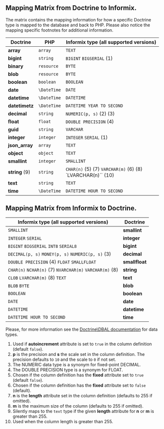 
Mapping Matrix from Doctrine to Informix.
-----------------------------------------

The matrix contains the mapping information for how a specific Doctrine
type is mapped to the database and back to PHP.
Please also notice the mapping specific footnotes for additional information.

| Doctrine          | PHP           | Informix type (all supported versions)                         |
|-------------------|---------------|----------------------------------------------------------------|
| **array**         | ``array``     | ``TEXT``                                                       |
| **bigint**        | ``string``    | ``BIGINT`` ``BIGSERIAL`` (1)                                   |
| **binary**        | ``resource``  | ``BYTE``                                                       |
| **blob**          | ``resource``  | ``BYTE``                                                       |
| **boolean**       | ``boolean``   | ``BOOLEAN``                                                    |
| **date**          | ``\DateTime`` | ``DATE``                                                       |
| **datetime**      | ``\DateTime`` | ``DATETIME``                                                   |
| **datetimetz**    | ``\DateTime`` | ``DATETIME YEAR TO SECOND``                                    |
| **decimal**       | ``string``    | ``NUMERIC(p, s)`` (2) (3)                                      |
| **float**         | ``float``     | ``DOUBLE PRECISION`` (4)                                       |
| **guid**          | ``string``    | ``VARCHAR``                                                    |
| **integer**       | ``integer``   | ``INTEGER`` ``SERIAL`` (1)                                     |
| **json_array**    | ``array``     | ``TEXT``                                                       |
| **object**        | ``object``    | ``TEXT``                                                       |
| **smallint**      | ``integer``   | ``SMALLINT``                                                   |
| **string** (9)    | ``string``    | ``CHAR(n)`` (5) (7) ``VARCHAR(m)`` (6) (8) `LVARCHAR(n)`` (10) |
| **text**          | ``string``    | ``TEXT``                                                       |
| **time**          | ``\DateTime`` | ``DATETIME HOUR TO SECOND``                                    |


Mapping Matrix from Informix to Doctrine.
-----------------------------------------


| Informix type (all supported versions)                              | Doctrine           |
|---------------------------------------------------------------------|--------------------|
| ``SMALLINT``                                                        | **smallint**       |
| ``INTEGER`` ``SERIAL``                                              | **integer**        |
| ``BIGINT`` ``BIGSERIAL`` ``INT8`` ``SERIAL8``                       | **bigint**         |
| ``DECIMAL(p, s)`` ``MONEY(p, s)`` ``NUMERIC(p, s)`` (3)             | **decimal**        |
| ``DOUBLE PRECISION`` (4) ``FLOAT`` ``SMALLFLOAT``                   | **smallfloat**     |
| ``CHAR(n)`` ``NCHAR(n)`` (7) ``NVARCHAR(m)`` ``VARCHAR(m)`` (8)     | **string**         |
| ``CLOB`` ``LVARCHAR(m)`` (8) ``TEXT``                               | **text**           |
| ``BLOB`` ``BYTE``                                                   | **blob**           |
| ``BOOLEAN``                                                         | **boolean**        |
| ``DATE``                                                            | **date**           |
| ``DATETIME``                                                        | **datetime**       |
| ``DATETIME HOUR TO SECOND``                                         | **time**           |


Please, for more information see the
[Doctrine\DBAL documentation](http://docs.doctrine-project.org/projects/doctrine-dbal/en/latest/reference/types.html)
for data types.


1. Used if **autoincrement** attribute is set to ``true`` in the column definition (default ``false``).
2. **p** is the precision and **s** the scale set in the column definition.
   The precision defaults to ``10`` and the scale to ``0`` if not set.
3. The NUMERIC data type is a synonym for fixed-point DECIMAL.
4. The DOUBLE PRECISION type is a synonym for FLOAT.
5. Chosen if the column definition has the **fixed** attribute set to ``true`` (default ``false``).
6. Chosen if the column definition has the **fixed** attribute set to ``false`` (default).
7. **n** is the **length** attribute set in the column definition (defaults to 255 if omitted).
8. **m** is the maximum size of the column (defaults to 255 if omitted).
9. Silently maps to the ``text`` type if the given **length** attribute for **n** or **m**
   is greater than 255.
10. Used when the column length is greater than 255.
